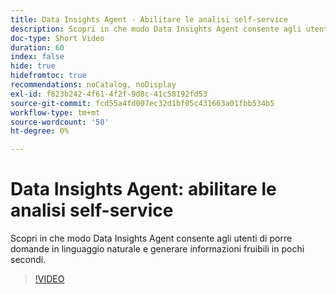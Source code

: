 ```yaml
---
title: Data Insights Agent - Abilitare le analisi self-service
description: Scopri in che modo Data Insights Agent consente agli utenti di porre domande in linguaggio naturale e generare informazioni fruibili in pochi secondi.
doc-type: Short Video
duration: 60
index: false
hide: true
hidefromtoc: true
recommendations: noCatalog, noDisplay
exl-id: f823b242-4f61-4f2f-9d8c-41c58192fd53
source-git-commit: fcd55a4fd007ec32d1bf05c431663a01fbb534b5
workflow-type: tm+mt
source-wordcount: '50'
ht-degree: 0%

---
```


# Data Insights Agent: abilitare le analisi self-service

Scopri in che modo Data Insights Agent consente agli utenti di porre domande in linguaggio naturale e generare informazioni fruibili in pochi secondi.

<!-- 62_S106_3442453_59_data-insights-agent-empowering-selfservice-analytics -->
>[!VIDEO](https://video.tv.adobe.com/v/3458304/?learn=on&enablevpops=true)
